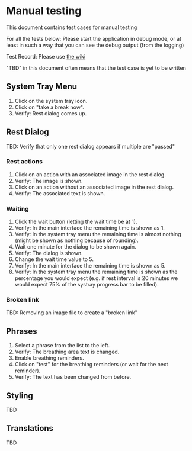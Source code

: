 
# Manual testing

This document contains test cases for manual testing

For all the tests below: Please start the application in debug mode, or at least in such a way that you can see the debug output (from the logging)

Test Record: Please use [the wiki](https://github.com/mindfulness-at-the-computer/mindfulness-at-the-computer/wiki)

"TBD" in this document often means that the test case is yet to be written


## System Tray Menu

1. Click on the system tray icon.        
2. Click on "take a break now".
3. Verify: Rest dialog comes up.

## Rest Dialog

TBD: Verify that only one rest dialog appears if multiple are "passed"

### Rest actions

1. Click on an action with an associated image in the rest dialog.
2. Verify: The image is shown.
3. Click on an action without an associated image in the rest dialog.
4. Verify: The associated text is shown.

### Waiting

1. Click the wait button (letting the wait time be at 1).
2. Verify: In the main interface the remaining time is shown as 1.
3. Verify: In the system tray menu the remaining time is almost nothing (might be shown as nothing because of rounding).
4. Wait one minute for the dialog to be shown again.
5. Verify: The dialog is shown.
6. Change the wait time value to 5.
7. Verify: In the main interface the remaining time is shown as 5.
8. Verify: In the system tray menu the remaining time is shown as the percentage you would expect (e.g. if rest interval is 20 minutes we would expect 75% of the systray progress bar to be filled).



### Broken link

TBD: Removing an image file to create a "broken link"


## Phrases

1. Select a phrase from the list to the left.
2. Verify: The breathing area text is changed.
3. Enable breathing reminders.
4. Click on "test" for the breathing reminders (or wait for the next reminder).
5. Verify: The text has been changed from before.

## Styling

TBD

## Translations

TBD



